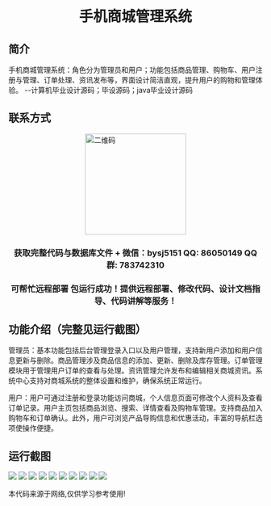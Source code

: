<p><h1 align="center">手机商城管理系统</h1></p>

## 简介
手机商城管理系统：角色分为管理员和用户；功能包括商品管理、购物车、用户注册与管理、订单处理、资讯发布等，界面设计简洁直观，提升用户的购物和管理体验。    --计算机毕业设计源码；毕设源码；java毕业设计源码


## 联系方式
<img src="https://bs-1329754181.cos.ap-shanghai.myqcloud.com/wx.jpg" alt="二维码" style="display: block; margin: 0 auto;" width="200px">
<p><h3 align="center">获取完整代码与数据库文件 + 微信：bysj5151 QQ: 86050149 QQ群: 783742310</h3></p>
<p><h3 align="center">可帮忙远程部署 包运行成功！提供远程部署、修改代码、设计文档指导、代码讲解等服务！</h3></p>

## 功能介绍（完整见运行截图）
管理员：基本功能包括后台管理登录入口以及用户管理，支持新用户添加和用户信息更新与删除。商品管理涉及商品信息的添加、更新、删除及库存管理。订单管理模块用于管理用户订单的查看与处理。资讯管理允许发布和编辑相关商城资讯。系统中心支持对商城系统的整体设置和维护，确保系统正常运行。

用户：用户可通过注册和登录功能访问商城，个人信息页面可修改个人资料及查看订单记录。用户主页包括商品浏览、搜索、详情查看及购物车管理。支持商品加入购物车和订单确认。此外，用户可浏览产品导购信息和优惠活动，丰富的导航栏选项使操作便捷。


## 运行截图
![](imgs/588112-20211225010828126-480689196.png)
![](imgs/588112-20211225010842474-1372160095.png)
![](imgs/588112-20211225010848399-560119279.png)
![](imgs/588112-20211225010855859-1852228789.png)
![](imgs/588112-20211225010900961-1170077734.png)
![](imgs/588112-20211225010905677-1011508083.png)
![](imgs/588112-20211225010911812-197933913.png)
![](imgs/588112-20211225010918573-1197922183.png)
![](imgs/588112-20211225010924304-1022462099.png)
![](imgs/588112-20211225010928957-173389792.png)

<p>本代码来源于网络,仅供学习参考使用!</p>
